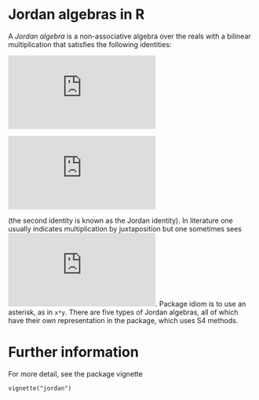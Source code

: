 Jordan algebras in R
================

<!-- README.md is generated from README.Rmd. Please edit that file -->

A *Jordan algebra* is a non-associative algebra over the reals with a
bilinear multiplication that satisfies the following identities:

![xy=yx](https://latex.codecogs.com/png.latex?xy%3Dyx "xy=yx")

![(xy)(xx)=x(y(xx))](https://latex.codecogs.com/png.latex?%28xy%29%28xx%29%3Dx%28y%28xx%29%29 "(xy)(xx)=x(y(xx))")

(the second identity is known as the Jordan identity). In literature one
usually indicates multiplication by juxtaposition but one sometimes sees
![x\\circ y](https://latex.codecogs.com/png.latex?x%5Ccirc%20y "x\circ y").
Package idiom is to use an asterisk, as in `x*y`. There are five types
of Jordan algebras, all of which have their own representation in the
package, which uses S4 methods.

# Further information

For more detail, see the package vignette

`vignette("jordan")`

